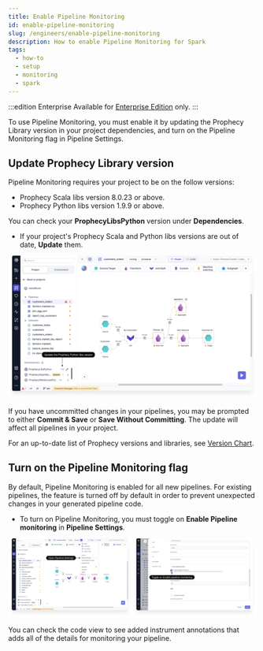 ```yaml
---
title: Enable Pipeline Monitoring
id: enable-pipeline-monitoring
slug: /engineers/enable-pipeline-monitoring
description: How to enable Pipeline Monitoring for Spark
tags:
  - how-to
  - setup
  - monitoring
  - spark
---
```


:::edition Enterprise
Available for [Enterprise Edition](/getting-started/editions/) only.
:::

To use Pipeline Monitoring, you must enable it by updating the Prophecy Library version in your project dependencies, and turn on the Pipeline Monitoring flag in Pipeline Settings.

## Update Prophecy Library version

Pipeline Monitoring requires your project to be on the follow versions:

- Prophecy Scala libs version 8.0.23 or above.
- Prophecy Python libs version 1.9.9 or above.

You can check your **ProphecyLibsPython** version under **Dependencies**.

- If your project's Prophecy Scala and Python libs versions are out of date, **Update** them.

![ProphecyLibsPython](img/prophecy-libs-python.png)

If you have uncommitted changes in your pipelines, you may be prompted to either **Commit & Save** or **Save Without Committing**. The update will affect all pipelines in your project.

For an up-to-date list of Prophecy versions and libraries, see [Version Chart](/docs/release_notes/version_chart/version_chart.md).

## Turn on the Pipeline Monitoring flag

By default, Pipeline Monitoring is enabled for all new pipelines. For existing pipelines, the feature is turned off by default in order to prevent unexpected changes in your generated pipeline code.

- To turn on Pipeline Monitoring, you must toggle on **Enable Pipeline monitoring** in **Pipeline Settings**.

![Turn on Pipeline Monitoring](img/turn-on-pipeline-monitoring.png)

You can check the code view to see added instrument annotations that adds all of the details for monitoring your pipeline.
